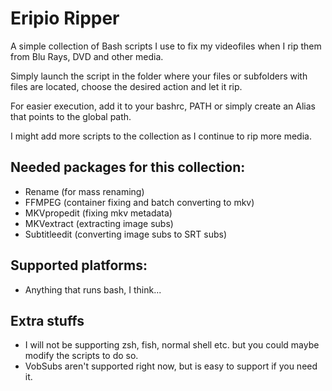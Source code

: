 # Eripio Ripper

A simple collection of Bash scripts I use to fix my videofiles when I rip them from Blu Rays, DVD and other media.

Simply launch the script in the folder where your files or subfolders with files are located, choose the desired action and let it rip.

For easier execution, add it to your bashrc, PATH or simply create an Alias that points to the global path.

I might add more scripts to the collection as I continue to rip more media.

## Needed packages for this collection:

- Rename (for mass renaming)
- FFMPEG (container fixing and batch converting to mkv)
- MKVpropedit (fixing mkv metadata)
- MKVextract (extracting image subs)
- Subtitleedit (converting image subs to SRT subs)


## Supported platforms:
- Anything that runs bash, I think...

## Extra stuffs

- I will not be supporting zsh, fish, normal shell etc. but you could maybe modify the scripts to do so.
- VobSubs aren't supported right now, but is easy to support if you need it.

